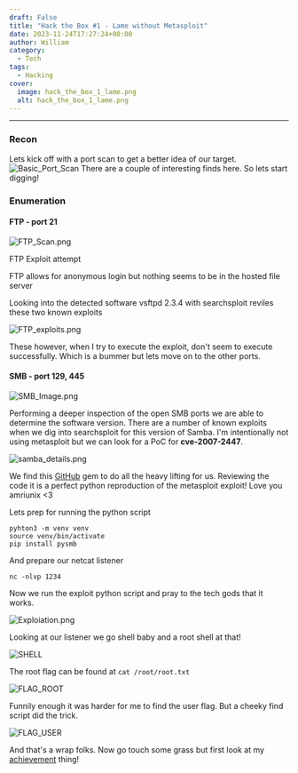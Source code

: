 ```yaml
---
draft: False
title: "Hack the Box #1 - Lame without Metasploit"
date: 2023-11-24T17:27:24+00:00
author: William
category:
  - Tech
tags:
  - Hacking
cover:
  image: hack_the_box_1_lame.png
  alt: hack_the_box_1_lame.png
---
```



---
### Recon

Lets kick off with a port scan to get a better idea of our target. 
![Basic_Port_Scan](https://i.imgur.com/RfzJ50B.png#center)
There are a couple of interesting finds here. So lets start digging!

### Enumeration
#### FTP - port 21

![FTP_Scan.png](https://i.imgur.com/Z6CiOaR.png#center)

FTP Exploit attempt

FTP allows for anonymous login but nothing seems to be in the hosted file server

Looking into the detected software vsftpd 2.3.4 with searchsploit reviles these two known exploits

![FTP_exploits.png](https://i.imgur.com/hpgB4LR.png#center)

These however, when I try to execute the exploit, don't seem to execute successfully. Which is a bummer but lets move on to the other ports.

#### SMB - port 129, 445
![SMB_Image.png](https://i.imgur.com/0uL6sOv.png#center)

Performing a deeper inspection of the open SMB ports we are able to determine the software version. There are a number of known exploits when we dig into searchsploit for this version of Samba. I'm intentionally not using metasploit but we can look for a PoC for **cve-2007-2447**.

![samba_details.png](https://i.imgur.com/dEQ0I2h.png#center)

We find this [GitHub](https://github.com/amriunix/CVE-2007-2447) gem to do all the heavy lifting for us. Reviewing the code it is a perfect python reproduction of the metasploit exploit! Love you amriunix <3


Lets prep for running the python script
```shell
pyhton3 -m venv venv
source venv/bin/activate
pip install pysmb
```

And prepare our netcat listener
```shell
nc -nlvp 1234
```

Now we run the exploit python script and pray to the tech gods that it works.

![Exploiation.png](https://i.imgur.com/5rnAPY9.png#center)

Looking at our listener we go shell baby and a root shell at that!

![SHELL](https://i.imgur.com/GVpV7Nr.png#center)

The root flag can be found at 
`cat /root/root.txt`

![FLAG_ROOT](https://i.imgur.com/PiGOfQm.png#center)

Funnily enough it was harder for me to find the user flag. But a cheeky find script did the trick.

![FLAG_USER](https://i.imgur.com/5u2kTGT.png#center)

And that's a wrap folks. Now go touch some grass but first look at my [achievement](https://www.hackthebox.com/achievement/machine/1695260/1) thing!

